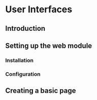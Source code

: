 # User Interfaces

## Introduction

## Setting up the web module

### Installation

### Configuration

## Creating a basic page

## 